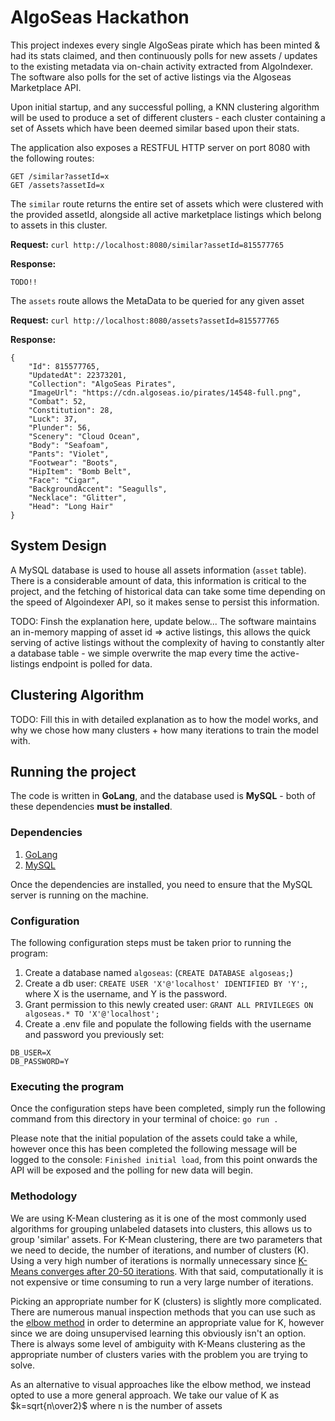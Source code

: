 # AlgoSeas Hackathon

This project indexes every single AlgoSeas pirate which has been minted & had its stats claimed, and then continuously polls for new assets / updates to the existing metadata via on-chain activity extracted from AlgoIndexer. The software also polls for the set of active listings via the Algoseas Marketplace API.

Upon initial startup, and any successful polling, a KNN clustering algorithm will be used to produce a set of different clusters - each cluster containing a set of Assets which have been deemed similar based upon their stats.

The application also exposes a RESTFUL HTTP server on port 8080 with the following routes:

```
GET /similar?assetId=x
GET /assets?assetId=x
```

The `similar` route returns the entire set of assets which were clustered with the provided assetId, alongside all active marketplace listings which belong to assets in this cluster.

**Request:**
`curl http://localhost:8080/similar?assetId=815577765`

**Response:**

```
TODO!!
```

The `assets` route allows the MetaData to be queried for any given asset

**Request:**
`curl http://localhost:8080/assets?assetId=815577765`

**Response:**

```
{
    "Id": 815577765,
    "UpdatedAt": 22373201,
    "Collection": "AlgoSeas Pirates",
    "ImageUrl": "https://cdn.algoseas.io/pirates/14548-full.png",
    "Combat": 52,
    "Constitution": 28,
    "Luck": 37,
    "Plunder": 56,
    "Scenery": "Cloud Ocean",
    "Body": "Seafoam",
    "Pants": "Violet",
    "Footwear": "Boots",
    "HipItem": "Bomb Belt",
    "Face": "Cigar",
    "BackgroundAccent": "Seagulls",
    "Necklace": "Glitter",
    "Head": "Long Hair"
}
```

## System Design

A MySQL database is used to house all assets information (`asset` table). There is a considerable amount of data, this information is critical to the project, and the fetching of historical data can take some time depending on the speed of Algoindexer API, so it makes sense to persist this information.

TODO: Finsh the explanation here, update below...
The software maintains an in-memory mapping of asset id => active listings, this allows the quick serving of active listings without the complexity of having to constantly alter a database table - we simple overwrite the map every time the active-listings endpoint is polled for data.

## Clustering Algorithm

TODO: Fill this in with detailed explanation as to how the model works, and why we chose how many clusters + how many iterations to train the model with.

## Running the project

The code is written in **GoLang**, and the database used is **MySQL** - both of these dependencies **must be installed**.

### Dependencies

1. [GoLang](https://go.dev/dl/)
2. [MySQL](https://www.mysql.com/downloads/)

Once the dependencies are installed, you need to ensure that the MySQL server is running on the machine.

### Configuration

The following configuration steps must be taken prior to running the program:

1. Create a database named `algoseas`: (`CREATE DATABASE algoseas;`)
2. Create a db user: `CREATE USER 'X'@'localhost' IDENTIFIED BY 'Y';`, where X is the username, and Y is the password.
3. Grant permission to this newly created user: `GRANT ALL PRIVILEGES ON algoseas.* TO 'X'@'localhost';`
4. Create a .env file and populate the following fields with the username and password you previously set:

```
DB_USER=X
DB_PASSWORD=Y
```

### Executing the program

Once the configuration steps have been completed, simply run the following command from this directory in your terminal of choice:
`go run .`

Please note that the initial population of the assets could take a while, however once this has been completed the following message will be logged to the console: `Finished initial load`, from this point onwards the API will be exposed and the polling for new data will begin.

### Methodology

We are using K-Mean clustering as it is one of the most commonly used algorithms for grouping unlabeled datasets into clusters, this allows us to group 'similar' assets. For K-Mean clustering, there are two parameters that we need to decide, the number of iterations, and number of clusters (K). Using a very high number of iterations is normally unnecessary since [K-Means converges after 20-50 iterations](https://static.googleusercontent.com/media/research.google.com/vi//pubs/archive/42853.pdf). With that said, computationally it is not expensive or time consuming to run a very large number of iterations.

Picking an appropriate number for K (clusters) is slightly more complicated. There are numerous manual inspection methods that you can use such as the [elbow method](https://www.geeksforgeeks.org/elbow-method-for-optimal-value-of-k-in-kmeans/) in order to determine an appropriate value for K, however since we are doing unsupervised learning this obviously isn't an option. There is always some level of ambiguity with K-Means clustering as the appropriate number of clusters varies with the problem you are trying to solve.

As an alternative to visual approaches like the elbow method, we instead opted to use a more general approach. We take our value of K as $k=sqrt{n\over2}$ where n is the number of assets
